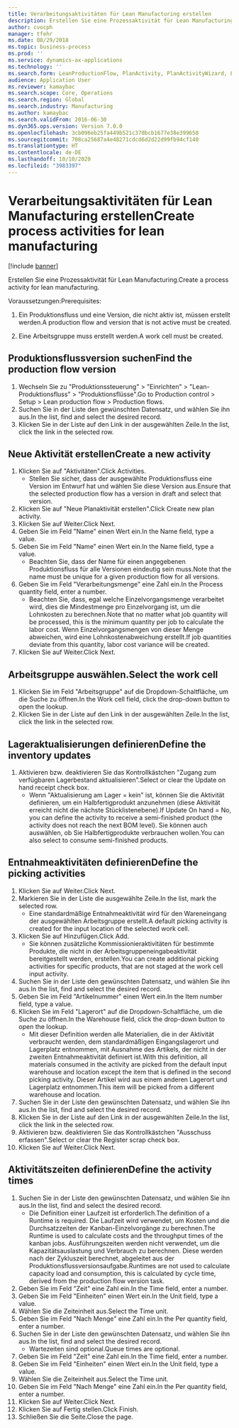 ```yaml
---
title: Verarbeitungsaktivitäten für Lean Manufacturing erstellen
description: Erstellen Sie eine Prozessaktivität für Lean Manufacturing.
author: cvocph
manager: tfehr
ms.date: 08/29/2018
ms.topic: business-process
ms.prod: ''
ms.service: dynamics-ax-applications
ms.technology: ''
ms.search.form: LeanProductionFlow, PlanActivity, PlanActivityWizard, LeanWorkCellLookup, InventLocationIdLookup, PlanActivityDetails, KanbanJobPickingListPart
audience: Application User
ms.reviewer: kamaybac
ms.search.scope: Core, Operations
ms.search.region: Global
ms.search.industry: Manufacturing
ms.author: kamaybac
ms.search.validFrom: 2016-06-30
ms.dyn365.ops.version: Version 7.0.0
ms.openlocfilehash: 3cb096eb25fa449b521c370bcb1677e38e399658
ms.sourcegitcommit: 708ca25687a4e48271cdcd6d2d22d99fb94cf140
ms.translationtype: HT
ms.contentlocale: de-DE
ms.lasthandoff: 10/10/2020
ms.locfileid: "3983397"
---
```

# <a name="create-process-activities-for-lean-manufacturing"></a><span data-ttu-id="76714-103">Verarbeitungsaktivitäten für Lean Manufacturing erstellen</span><span class="sxs-lookup"><span data-stu-id="76714-103">Create process activities for lean manufacturing</span></span>

[!include [banner](../../includes/banner.md)]

<span data-ttu-id="76714-104">Erstellen Sie eine Prozessaktivität für Lean Manufacturing.</span><span class="sxs-lookup"><span data-stu-id="76714-104">Create a process activity for lean manufacturing.</span></span> 

<span data-ttu-id="76714-105">Voraussetzungen:</span><span class="sxs-lookup"><span data-stu-id="76714-105">Prerequisites:</span></span> 

1. <span data-ttu-id="76714-106">Ein Produktionsfluss und eine Version, die nicht aktiv ist, müssen erstellt werden.</span><span class="sxs-lookup"><span data-stu-id="76714-106">A production flow and version that is not active must be created.</span></span>

2. <span data-ttu-id="76714-107">Eine Arbeitsgruppe muss erstellt werden.</span><span class="sxs-lookup"><span data-stu-id="76714-107">A work cell must be created.</span></span>


## <a name="find-the-production-flow-version"></a><span data-ttu-id="76714-108">Produktionsflussversion suchen</span><span class="sxs-lookup"><span data-stu-id="76714-108">Find the production flow version</span></span>
1. <span data-ttu-id="76714-109">Wechseln Sie zu "Produktionssteuerung" > "Einrichten" > "Lean-Produktionsfluss" > "Produktionsflüsse".</span><span class="sxs-lookup"><span data-stu-id="76714-109">Go to Production control > Setup > Lean production flow > Production flows.</span></span>
2. <span data-ttu-id="76714-110">Suchen Sie in der Liste den gewünschten Datensatz, und wählen Sie ihn aus.</span><span class="sxs-lookup"><span data-stu-id="76714-110">In the list, find and select the desired record.</span></span>
3. <span data-ttu-id="76714-111">Klicken Sie in der Liste auf den Link in der ausgewählten Zeile.</span><span class="sxs-lookup"><span data-stu-id="76714-111">In the list, click the link in the selected row.</span></span>

## <a name="create-a-new-activity"></a><span data-ttu-id="76714-112">Neue Aktivität erstellen</span><span class="sxs-lookup"><span data-stu-id="76714-112">Create a new activity</span></span>
1. <span data-ttu-id="76714-113">Klicken Sie auf "Aktivitäten".</span><span class="sxs-lookup"><span data-stu-id="76714-113">Click Activities.</span></span>
    * <span data-ttu-id="76714-114">Stellen Sie sicher, dass der ausgewählte Produktionsfluss eine Version im Entwurf hat und wählen Sie diese Version aus.</span><span class="sxs-lookup"><span data-stu-id="76714-114">Ensure that the selected production flow has a version in draft and select that version.</span></span>  
2. <span data-ttu-id="76714-115">Klicken Sie auf "Neue Planaktivität erstellen".</span><span class="sxs-lookup"><span data-stu-id="76714-115">Click Create new plan activity.</span></span>
3. <span data-ttu-id="76714-116">Klicken Sie auf Weiter.</span><span class="sxs-lookup"><span data-stu-id="76714-116">Click Next.</span></span>
4. <span data-ttu-id="76714-117">Geben Sie im Feld "Name" einen Wert ein.</span><span class="sxs-lookup"><span data-stu-id="76714-117">In the Name field, type a value.</span></span>
5. <span data-ttu-id="76714-118">Geben Sie im Feld "Name" einen Wert ein.</span><span class="sxs-lookup"><span data-stu-id="76714-118">In the Name field, type a value.</span></span>
    * <span data-ttu-id="76714-119">Beachten Sie, dass der Name für einen angegebenen Produktionsfluss für alle Versionen eindeutig sein muss.</span><span class="sxs-lookup"><span data-stu-id="76714-119">Note that the name must be unique for a given production flow for all versions.</span></span>  
6. <span data-ttu-id="76714-120">Geben Sie im Feld "Verarbeitungsmenge" eine Zahl ein.</span><span class="sxs-lookup"><span data-stu-id="76714-120">In the Process quantity field, enter a number.</span></span>
    * <span data-ttu-id="76714-121">Beachten Sie, dass, egal welche Einzelvorgangsmenge verarbeitet wird, dies die Mindestmenge pro Einzelvorgang ist, um die Lohnkosten zu berechnen.</span><span class="sxs-lookup"><span data-stu-id="76714-121">Note that no matter what job quantity will be processed, this is the minimum quantity per job to calculate the labor cost.</span></span> <span data-ttu-id="76714-122">Wenn Einzelvorgangsmengen von dieser Menge abweichen, wird eine Lohnkostenabweichung erstellt.</span><span class="sxs-lookup"><span data-stu-id="76714-122">If job quantities deviate from this quantity, labor cost variance will be created.</span></span>  
7. <span data-ttu-id="76714-123">Klicken Sie auf Weiter.</span><span class="sxs-lookup"><span data-stu-id="76714-123">Click Next.</span></span>

## <a name="select-the-work-cell"></a><span data-ttu-id="76714-124">Arbeitsgruppe auswählen.</span><span class="sxs-lookup"><span data-stu-id="76714-124">Select the work cell</span></span>
1. <span data-ttu-id="76714-125">Klicken Sie im Feld "Arbeitsgruppe" auf die Dropdown-Schaltfläche, um die Suche zu öffnen.</span><span class="sxs-lookup"><span data-stu-id="76714-125">In the Work cell field, click the drop-down button to open the lookup.</span></span>
2. <span data-ttu-id="76714-126">Klicken Sie in der Liste auf den Link in der ausgewählten Zeile.</span><span class="sxs-lookup"><span data-stu-id="76714-126">In the list, click the link in the selected row.</span></span>

## <a name="define-the-inventory-updates"></a><span data-ttu-id="76714-127">Lageraktualisierungen definieren</span><span class="sxs-lookup"><span data-stu-id="76714-127">Define the inventory updates</span></span>
1. <span data-ttu-id="76714-128">Aktivieren bzw. deaktivieren Sie das Kontrollkästchen "Zugang zum verfügbaren Lagerbestand aktualisieren".</span><span class="sxs-lookup"><span data-stu-id="76714-128">Select or clear the Update on hand receipt check box.</span></span>
    * <span data-ttu-id="76714-129">Wenn "Aktualisierung am Lager = kein" ist, können Sie die Aktivität definieren, um ein Halbfertigprodukt anzunehmen (diese Aktivität erreicht nicht die nächste Stücklistenebene).</span><span class="sxs-lookup"><span data-stu-id="76714-129">If Update On hand = No, you can define the activity to receive a semi-finished product (the activity does not reach the next BOM level).</span></span>    <span data-ttu-id="76714-130">Sie können auch auswählen, ob Sie Halbfertigprodukte verbrauchen wollen.</span><span class="sxs-lookup"><span data-stu-id="76714-130">You can also select to consume semi-finished products.</span></span>  

## <a name="define-the-picking-activities"></a><span data-ttu-id="76714-131">Entnahmeaktivitäten definieren</span><span class="sxs-lookup"><span data-stu-id="76714-131">Define the picking activities</span></span>
1. <span data-ttu-id="76714-132">Klicken Sie auf Weiter.</span><span class="sxs-lookup"><span data-stu-id="76714-132">Click Next.</span></span>
2. <span data-ttu-id="76714-133">Markieren Sie in der Liste die ausgewählte Zeile.</span><span class="sxs-lookup"><span data-stu-id="76714-133">In the list, mark the selected row.</span></span>
    * <span data-ttu-id="76714-134">Eine standardmäßige Entnahmeaktivität wird für den Wareneingang der ausgewählten Arbeitsgruppe erstellt.</span><span class="sxs-lookup"><span data-stu-id="76714-134">A default picking activity is created for the input location of the selected work cell.</span></span>  
3. <span data-ttu-id="76714-135">Klicken Sie auf Hinzufügen.</span><span class="sxs-lookup"><span data-stu-id="76714-135">Click Add.</span></span>
    * <span data-ttu-id="76714-136">Sie können zusätzliche Kommissionieraktivitäten für bestimmte Produkte, die nicht in der Arbeitsgruppeneingabeaktivität bereitgestellt werden, erstellen.</span><span class="sxs-lookup"><span data-stu-id="76714-136">You can create additional picking activities for specific products, that are not staged at the work cell input activity.</span></span>  
4. <span data-ttu-id="76714-137">Suchen Sie in der Liste den gewünschten Datensatz, und wählen Sie ihn aus.</span><span class="sxs-lookup"><span data-stu-id="76714-137">In the list, find and select the desired record.</span></span>
5. <span data-ttu-id="76714-138">Geben Sie im Feld "Artikelnummer" einen Wert ein.</span><span class="sxs-lookup"><span data-stu-id="76714-138">In the Item number field, type a value.</span></span>
6. <span data-ttu-id="76714-139">Klicken Sie im Feld "Lagerort" auf die Dropdown-Schaltfläche, um die Suche zu öffnen.</span><span class="sxs-lookup"><span data-stu-id="76714-139">In the Warehouse field, click the drop-down button to open the lookup.</span></span>
    * <span data-ttu-id="76714-140">Mit dieser Definition werden alle Materialien, die in der Aktivität verbraucht werden, dem standardmäßigen Eingangslagerort und Lagerplatz entnommen, mit Ausnahme des Artikels, der nicht in der zweiten Entnahmeaktivität definiert ist.</span><span class="sxs-lookup"><span data-stu-id="76714-140">With this definition, all materials consumed in the activity are picked from the default input warehouse and location except the item that is defined in the second picking activity.</span></span> <span data-ttu-id="76714-141">Dieser Artikel wird aus einem anderen Lagerort und Lagerplatz entnommen.</span><span class="sxs-lookup"><span data-stu-id="76714-141">This item will be picked from a different warehouse and location.</span></span>  
7. <span data-ttu-id="76714-142">Suchen Sie in der Liste den gewünschten Datensatz, und wählen Sie ihn aus.</span><span class="sxs-lookup"><span data-stu-id="76714-142">In the list, find and select the desired record.</span></span>
8. <span data-ttu-id="76714-143">Klicken Sie in der Liste auf den Link in der ausgewählten Zeile.</span><span class="sxs-lookup"><span data-stu-id="76714-143">In the list, click the link in the selected row.</span></span>
9. <span data-ttu-id="76714-144">Aktivieren bzw. deaktivieren Sie das Kontrollkästchen "Ausschuss erfassen".</span><span class="sxs-lookup"><span data-stu-id="76714-144">Select or clear the Register scrap check box.</span></span>
10. <span data-ttu-id="76714-145">Klicken Sie auf Weiter.</span><span class="sxs-lookup"><span data-stu-id="76714-145">Click Next.</span></span>

## <a name="define-the-activity-times"></a><span data-ttu-id="76714-146">Aktivitätszeiten definieren</span><span class="sxs-lookup"><span data-stu-id="76714-146">Define the activity times</span></span>
1. <span data-ttu-id="76714-147">Suchen Sie in der Liste den gewünschten Datensatz, und wählen Sie ihn aus.</span><span class="sxs-lookup"><span data-stu-id="76714-147">In the list, find and select the desired record.</span></span>
    * <span data-ttu-id="76714-148">Die Definition einer Laufzeit ist erforderlich.</span><span class="sxs-lookup"><span data-stu-id="76714-148">The definition of a Runtime is required.</span></span> <span data-ttu-id="76714-149">Die Laufzeit wird verwendet, um Kosten und die Durchsatzzeiten der Kanban-Einzelvorgänge zu berechnen.</span><span class="sxs-lookup"><span data-stu-id="76714-149">The Runtime is used to calculate costs and the throughput times of the kanban jobs.</span></span> <span data-ttu-id="76714-150">Ausführungszeiten werden nicht verwendet, um die Kapazitätsauslastung und Verbrauch zu berechnen. Diese werden nach der Zykluszeit berechnet, abgeleitet aus der Produktionsflussversionsaufgabe.</span><span class="sxs-lookup"><span data-stu-id="76714-150">Runtimes are not used to calculate capacity load and consumption, this is calculated by cycle time, derived from the production flow version task.</span></span>  
2. <span data-ttu-id="76714-151">Geben Sie im Feld "Zeit" eine Zahl ein.</span><span class="sxs-lookup"><span data-stu-id="76714-151">In the Time field, enter a number.</span></span>
3. <span data-ttu-id="76714-152">Geben Sie im Feld "Einheiten" einen Wert ein.</span><span class="sxs-lookup"><span data-stu-id="76714-152">In the Unit field, type a value.</span></span>
4. <span data-ttu-id="76714-153">Wählen Sie die Zeiteinheit aus.</span><span class="sxs-lookup"><span data-stu-id="76714-153">Select the Time unit.</span></span>
5. <span data-ttu-id="76714-154">Geben Sie im Feld "Nach Menge" eine Zahl ein.</span><span class="sxs-lookup"><span data-stu-id="76714-154">In the Per quantity field, enter a number.</span></span>
6. <span data-ttu-id="76714-155">Suchen Sie in der Liste den gewünschten Datensatz, und wählen Sie ihn aus.</span><span class="sxs-lookup"><span data-stu-id="76714-155">In the list, find and select the desired record.</span></span>
    * <span data-ttu-id="76714-156">Wartezeiten sind optional.</span><span class="sxs-lookup"><span data-stu-id="76714-156">Queue times are optional.</span></span>  
7. <span data-ttu-id="76714-157">Geben Sie im Feld "Zeit" eine Zahl ein.</span><span class="sxs-lookup"><span data-stu-id="76714-157">In the Time field, enter a number.</span></span>
8. <span data-ttu-id="76714-158">Geben Sie im Feld "Einheiten" einen Wert ein.</span><span class="sxs-lookup"><span data-stu-id="76714-158">In the Unit field, type a value.</span></span>
9. <span data-ttu-id="76714-159">Wählen Sie die Zeiteinheit aus.</span><span class="sxs-lookup"><span data-stu-id="76714-159">Select the Time unit.</span></span>
10. <span data-ttu-id="76714-160">Geben Sie im Feld "Nach Menge" eine Zahl ein.</span><span class="sxs-lookup"><span data-stu-id="76714-160">In the Per quantity field, enter a number.</span></span>
11. <span data-ttu-id="76714-161">Klicken Sie auf Weiter.</span><span class="sxs-lookup"><span data-stu-id="76714-161">Click Next.</span></span>
12. <span data-ttu-id="76714-162">Klicken Sie auf Fertig stellen.</span><span class="sxs-lookup"><span data-stu-id="76714-162">Click Finish.</span></span>
13. <span data-ttu-id="76714-163">Schließen Sie die Seite.</span><span class="sxs-lookup"><span data-stu-id="76714-163">Close the page.</span></span>

